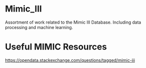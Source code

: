 # Mimic_III
Assortment of work related to the Mimic III Database. Including data processing and machine learning.


# Useful MIMIC  Resources

https://opendata.stackexchange.com/questions/tagged/mimic-iii

